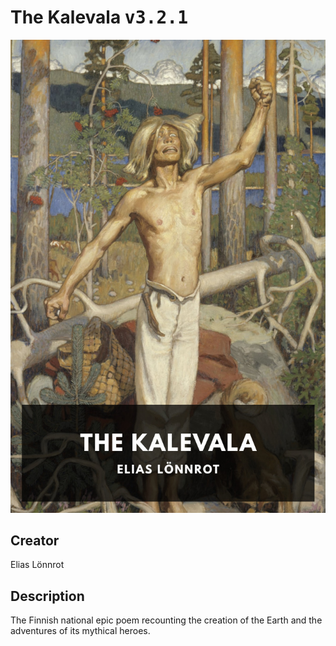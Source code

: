 
# The Kalevala <kbd>v3.2.1</kbd>

<center>
  <img src="./cover-1024.jpg"/>
</center>

## Creator
Elias Lönnrot

## Description
The Finnish national epic poem recounting the creation of the Earth and the adventures of its mythical heroes.
